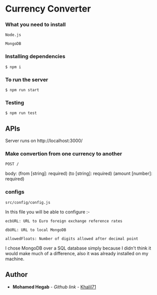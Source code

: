 # Currency Converter

### What you need to install

```
Node.js
```

```
MongoDB
```

### Installing dependencies

```
$ npm i
```

### To run the server

```
$ npm run start
```

### Testing

```
$ npm run test
```

## APIs

Server runs on http://localhost:3000/

### Make convertion from one currency to another

```
POST /
```

body: (from [string]: required) (to [string]: required) (amount [number]: required)

### configs

```
src/config/config.js
```

In this file you will be able to configure :-

```
ecbURL: URL to Euro foreign exchange reference rates
```

```
dbURL: URL to local MongoDB
```

```
allowedFloats: Number of digits allowed after decimal point
```

I chose MongoDB over a SQL database simply because I didn't think it would make much of a difference, also it was already installed on my machine.

## Author

- **Mohamed Hegab** - _Github link_ - [Khalil71](https://github.com/Khalil71)
